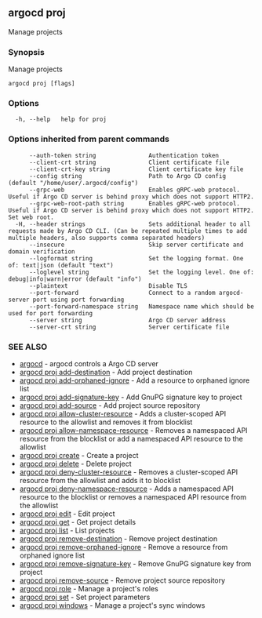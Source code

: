 ## argocd proj

Manage projects

### Synopsis

Manage projects

```
argocd proj [flags]
```

### Options

```
  -h, --help   help for proj
```

### Options inherited from parent commands

```
      --auth-token string               Authentication token
      --client-crt string               Client certificate file
      --client-crt-key string           Client certificate key file
      --config string                   Path to Argo CD config (default "/home/user/.argocd/config")
      --grpc-web                        Enables gRPC-web protocol. Useful if Argo CD server is behind proxy which does not support HTTP2.
      --grpc-web-root-path string       Enables gRPC-web protocol. Useful if Argo CD server is behind proxy which does not support HTTP2. Set web root.
  -H, --header strings                  Sets additional header to all requests made by Argo CD CLI. (Can be repeated multiple times to add multiple headers, also supports comma separated headers)
      --insecure                        Skip server certificate and domain verification
      --logformat string                Set the logging format. One of: text|json (default "text")
      --loglevel string                 Set the logging level. One of: debug|info|warn|error (default "info")
      --plaintext                       Disable TLS
      --port-forward                    Connect to a random argocd-server port using port forwarding
      --port-forward-namespace string   Namespace name which should be used for port forwarding
      --server string                   Argo CD server address
      --server-crt string               Server certificate file
```

### SEE ALSO

* [argocd](argocd.md)	 - argocd controls a Argo CD server
* [argocd proj add-destination](argocd_proj_add-destination.md)	 - Add project destination
* [argocd proj add-orphaned-ignore](argocd_proj_add-orphaned-ignore.md)	 - Add a resource to orphaned ignore list
* [argocd proj add-signature-key](argocd_proj_add-signature-key.md)	 - Add GnuPG signature key to project
* [argocd proj add-source](argocd_proj_add-source.md)	 - Add project source repository
* [argocd proj allow-cluster-resource](argocd_proj_allow-cluster-resource.md)	 - Adds a cluster-scoped API resource to the allowlist and removes it from blocklist
* [argocd proj allow-namespace-resource](argocd_proj_allow-namespace-resource.md)	 - Removes a namespaced API resource from the blocklist or add a namespaced API resource to the allowlist
* [argocd proj create](argocd_proj_create.md)	 - Create a project
* [argocd proj delete](argocd_proj_delete.md)	 - Delete project
* [argocd proj deny-cluster-resource](argocd_proj_deny-cluster-resource.md)	 - Removes a cluster-scoped API resource from the allowlist and adds it to blocklist
* [argocd proj deny-namespace-resource](argocd_proj_deny-namespace-resource.md)	 - Adds a namespaced API resource to the blocklist or removes a namespaced API resource from the allowlist
* [argocd proj edit](argocd_proj_edit.md)	 - Edit project
* [argocd proj get](argocd_proj_get.md)	 - Get project details
* [argocd proj list](argocd_proj_list.md)	 - List projects
* [argocd proj remove-destination](argocd_proj_remove-destination.md)	 - Remove project destination
* [argocd proj remove-orphaned-ignore](argocd_proj_remove-orphaned-ignore.md)	 - Remove a resource from orphaned ignore list
* [argocd proj remove-signature-key](argocd_proj_remove-signature-key.md)	 - Remove GnuPG signature key from project
* [argocd proj remove-source](argocd_proj_remove-source.md)	 - Remove project source repository
* [argocd proj role](argocd_proj_role.md)	 - Manage a project's roles
* [argocd proj set](argocd_proj_set.md)	 - Set project parameters
* [argocd proj windows](argocd_proj_windows.md)	 - Manage a project's sync windows

